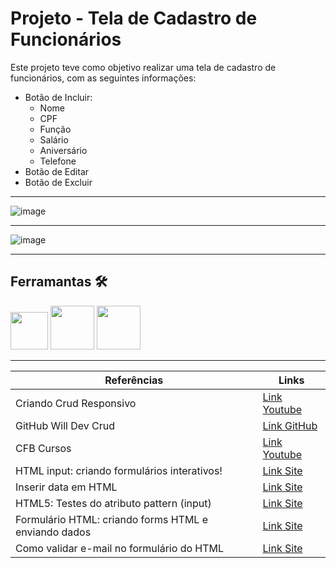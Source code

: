 # Projeto - Tela de Cadastro de Funcionários

Este projeto teve como objetivo realizar uma tela de cadastro de funcionários, com as seguintes informações:

- Botão de Incluir:
    - Nome
    - CPF
    - Função
    - Salário
    - Aniversário
    - Telefone
- Botão de Editar
- Botão de Excluir

<hr>

![image](https://user-images.githubusercontent.com/108991648/192123973-3cfac04c-7431-4377-85c7-8788d376e362.png)

<hr>

![image](https://user-images.githubusercontent.com/108991648/192123994-36b1591c-d69b-408d-95ee-99f9902803ee.png)

<hr>

## Ferramantas 🛠


<img src="https://cdn.jsdelivr.net/gh/devicons/devicon/icons/javascript/javascript-original.svg" width="60" height="60"/>
<img src="https://cdn.jsdelivr.net/gh/devicons/devicon/icons/html5/html5-original-wordmark.svg" width="70" height="70"/>
<img src="https://cdn.jsdelivr.net/gh/devicons/devicon/icons/css3/css3-original-wordmark.svg" width="70" height="70"/>

<hr>


Referências | Links
-|-
Criando Crud Responsivo |[Link Youtube](https://www.youtube.com/watch?v=JxtQJ8P0ekE)
GitHub Will Dev Crud | [Link GitHub](https://github.com/WilliamDosSantos/CRUD-JavaScript)
CFB Cursos | [Link Youtube](https://www.youtube.com/watch?v=Md8S7pGgnSs)
HTML input: criando formulários interativos! | [Link Site](https://blog.betrybe.com/html/input-html/)
Inserir data em HTML | [Link Site](https://acervolima.com/como-definir-a-data-do-tipo-de-entrada-no-formato-dd-mm-aaaa-usando-html/)
HTML5: Testes do atributo pattern (input) | [Link Site](https://aurelio.net/regex/html5/pattern.html)
Formulário HTML: criando forms HTML e enviando dados | [Link Site](https://www.homehost.com.br/blog/tutoriais/formulario-html/)
Como validar e-mail no formulário do HTML | [Link Site](https://www.horadecodar.com.br/2020/03/12/como-validar-e-mail-no-formulario-do-html/)
